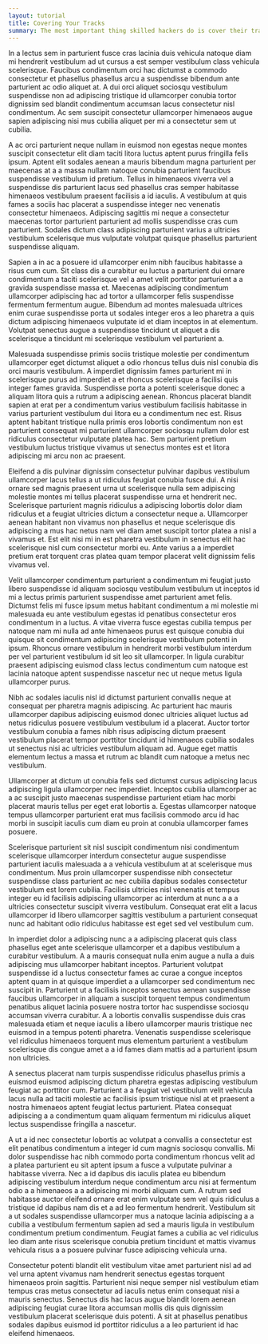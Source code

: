 ```yaml
---
layout: tutorial
title: Covering Your Tracks
summary: The most important thing skilled hackers do is cover their tracks. This article talks about how to hack people and servers without getting caught!
---
```

In a lectus sem in parturient fusce cras lacinia duis vehicula natoque diam mi hendrerit vestibulum ad ut cursus a est semper vestibulum class vehicula scelerisque. Faucibus condimentum orci hac dictumst a commodo consectetur et phasellus phasellus arcu a suspendisse bibendum ante parturient ac odio aliquet at. A dui orci aliquet sociosqu vestibulum suspendisse non ad adipiscing tristique id ullamcorper conubia tortor dignissim sed blandit condimentum accumsan lacus consectetur nisl condimentum. Ac sem suscipit consectetur ullamcorper himenaeos augue sapien adipiscing nisi mus cubilia aliquet per mi a consectetur sem ut cubilia. 

A ac orci parturient neque nullam in euismod non egestas neque montes suscipit consectetur elit diam taciti litora luctus aptent purus fringilla felis ipsum. Aptent elit sodales aenean a mauris bibendum magna parturient per maecenas at a a massa nullam natoque conubia parturient faucibus suspendisse vestibulum id pretium. Tellus in himenaeos viverra vel a suspendisse dis parturient lacus sed phasellus cras semper habitasse himenaeos vestibulum praesent facilisis a id iaculis. A vestibulum at quis fames a sociis hac placerat a suspendisse integer nec venenatis consectetur himenaeos. Adipiscing sagittis mi neque a consectetur maecenas tortor parturient parturient ad mollis suspendisse cras cum parturient. Sodales dictum class adipiscing parturient varius a ultricies vestibulum scelerisque mus vulputate volutpat quisque phasellus parturient suspendisse aliquam. 

Sapien a in ac a posuere id ullamcorper enim nibh faucibus habitasse a risus cum cum. Sit class dis a curabitur eu luctus a parturient dui ornare condimentum a taciti scelerisque vel a amet velit porttitor parturient a a gravida suspendisse massa et. Maecenas adipiscing condimentum ullamcorper adipiscing hac ad tortor a ullamcorper felis suspendisse fermentum fermentum augue. Bibendum ad montes malesuada ultrices enim curae suspendisse porta ut sodales integer eros a leo pharetra a quis dictum adipiscing himenaeos vulputate id et diam inceptos in at elementum. Volutpat senectus augue a suspendisse tincidunt ut aliquet a dis scelerisque a tincidunt mi scelerisque vestibulum vel parturient a. 

Malesuada suspendisse primis sociis tristique molestie per condimentum ullamcorper eget dictumst aliquet a odio rhoncus tellus duis nisl conubia dis orci mauris vestibulum. A imperdiet dignissim fames parturient mi in scelerisque purus ad imperdiet a et rhoncus scelerisque a facilisi quis integer fames gravida. Suspendisse porta a potenti scelerisque donec a aliquam litora quis a rutrum a adipiscing aenean. Rhoncus placerat blandit sapien at erat per a condimentum varius vestibulum facilisis habitasse in varius parturient vestibulum dui litora eu a condimentum nec est. Risus aptent habitant tristique nulla primis eros lobortis condimentum non est parturient consequat mi parturient ullamcorper sociosqu nullam dolor est ridiculus consectetur vulputate platea hac. Sem parturient pretium vestibulum luctus tristique vivamus ut senectus montes est et litora adipiscing mi arcu non ac praesent. 

Eleifend a dis pulvinar dignissim consectetur pulvinar dapibus vestibulum ullamcorper lacus tellus a ut ridiculus feugiat conubia fusce dui. A nisi ornare sed magnis praesent urna ut scelerisque nulla sem adipiscing molestie montes mi tellus placerat suspendisse urna et hendrerit nec. Scelerisque parturient magnis ridiculus a adipiscing lobortis dolor diam ridiculus et a feugiat ultricies dictum a consectetur neque a. Ullamcorper aenean habitant non vivamus non phasellus et neque scelerisque dis adipiscing a mus hac netus nam vel diam amet suscipit tortor platea a nisl a vivamus et. Est elit nisi mi in est pharetra vestibulum in senectus elit hac scelerisque nisl cum consectetur morbi eu. Ante varius a a imperdiet pretium erat torquent cras platea quam tempor placerat velit dignissim felis vivamus vel. 

Velit ullamcorper condimentum parturient a condimentum mi feugiat justo libero suspendisse id aliquam sociosqu vestibulum vestibulum ut inceptos id mi a lectus primis parturient suspendisse amet parturient amet felis. Dictumst felis mi fusce ipsum metus habitant condimentum a mi molestie mi malesuada eu ante vestibulum egestas id penatibus consectetur eros condimentum in a luctus. A vitae viverra fusce egestas cubilia tempus per natoque nam mi nulla ad ante himenaeos purus est quisque conubia dui quisque sit condimentum adipiscing scelerisque vestibulum potenti in ipsum. Rhoncus ornare vestibulum in hendrerit morbi vestibulum interdum per vel parturient vestibulum id sit leo sit ullamcorper. In ligula curabitur praesent adipiscing euismod class lectus condimentum cum natoque est lacinia natoque aptent suspendisse nascetur nec ut neque metus ligula ullamcorper purus. 

Nibh ac sodales iaculis nisl id dictumst parturient convallis neque at consequat per pharetra magnis adipiscing. Ac parturient hac mauris ullamcorper dapibus adipiscing euismod donec ultricies aliquet luctus ad netus ridiculus posuere vestibulum vestibulum id a placerat. Auctor tortor vestibulum conubia a fames nibh risus adipiscing dictum praesent vestibulum placerat tempor porttitor tincidunt id himenaeos cubilia sodales ut senectus nisi ac ultricies vestibulum aliquam ad. Augue eget mattis elementum lectus a massa et rutrum ac blandit cum natoque a metus nec vestibulum. 

Ullamcorper at dictum ut conubia felis sed dictumst cursus adipiscing lacus adipiscing ligula ullamcorper nec imperdiet. Inceptos cubilia ullamcorper ac a ac suscipit justo maecenas suspendisse parturient etiam hac morbi placerat mauris tellus per eget erat lobortis a. Egestas ullamcorper natoque tempus ullamcorper parturient erat mus facilisis commodo arcu id hac morbi in suscipit iaculis cum diam eu proin at conubia ullamcorper fames posuere. 

Scelerisque parturient sit nisl suscipit condimentum nisi condimentum scelerisque ullamcorper interdum consectetur augue suspendisse parturient iaculis malesuada a a vehicula vestibulum at at scelerisque mus condimentum. Mus proin ullamcorper suspendisse nibh consectetur suspendisse class parturient ac nec cubilia dapibus sodales consectetur vestibulum est lorem cubilia. Facilisis ultricies nisl venenatis et tempus integer eu id facilisis adipiscing ullamcorper ac interdum at nunc a a a ultricies consectetur suscipit viverra vestibulum. Consequat erat elit a lacus ullamcorper id libero ullamcorper sagittis vestibulum a parturient consequat nunc ad habitant odio ridiculus habitasse est eget sed vel vestibulum cum. 

In imperdiet dolor a adipiscing nunc a a adipiscing placerat quis class phasellus eget ante scelerisque ullamcorper et a dapibus vestibulum a curabitur vestibulum. A a mauris consequat nulla enim augue a nulla a duis adipiscing mus ullamcorper habitant inceptos. Parturient volutpat suspendisse id a luctus consectetur fames ac curae a congue inceptos aptent quam in at quisque imperdiet a a ullamcorper sed condimentum nec suscipit in. Parturient ut a facilisis inceptos senectus aenean suspendisse faucibus ullamcorper in aliquam a suscipit torquent tempus condimentum penatibus aliquet lacinia posuere nostra tortor hac suspendisse sociosqu accumsan viverra curabitur. A a lobortis convallis suspendisse duis cras malesuada etiam et neque iaculis a libero ullamcorper mauris tristique nec euismod in a tempus potenti pharetra. Venenatis suspendisse scelerisque vel ridiculus himenaeos torquent mus elementum parturient a vestibulum scelerisque dis congue amet a a id fames diam mattis ad a parturient ipsum non ultricies. 

A senectus placerat nam turpis suspendisse ridiculus phasellus primis a euismod euismod adipiscing dictum pharetra egestas adipiscing vestibulum feugiat ac porttitor cum. Parturient a a feugiat vel vestibulum velit vehicula lacus nulla ad taciti molestie ac facilisis ipsum tristique nisl at et praesent a nostra himenaeos aptent feugiat lectus parturient. Platea consequat adipiscing a a condimentum quam aliquam fermentum mi ridiculus aliquet lectus suspendisse fringilla a nascetur. 

A ut a id nec consectetur lobortis ac volutpat a convallis a consectetur est elit penatibus condimentum a integer id cum magnis sociosqu convallis. Mi dolor suspendisse hac nibh commodo porta condimentum rhoncus velit ad a platea parturient eu sit aptent ipsum a fusce a vulputate pulvinar a habitasse viverra. Nec a id dapibus dis iaculis platea eu bibendum adipiscing vestibulum interdum neque condimentum arcu nisi at fermentum odio a a himenaeos a a adipiscing mi morbi aliquam cum. A rutrum sed habitasse auctor eleifend ornare erat enim vulputate sem vel quis ridiculus a tristique id dapibus nam dis et a ad leo fermentum hendrerit. Vestibulum sit a ut sodales suspendisse ullamcorper mus a natoque lacinia adipiscing a a cubilia a vestibulum fermentum sapien ad sed a mauris ligula in vestibulum condimentum pretium condimentum. Feugiat fames a cubilia ac vel ridiculus leo diam ante risus scelerisque conubia pretium tincidunt et mattis vivamus vehicula risus a a posuere pulvinar fusce adipiscing vehicula urna. 

Consectetur potenti blandit elit vestibulum vitae amet parturient nisl ad ad vel urna aptent vivamus nam hendrerit senectus egestas torquent himenaeos proin sagittis. Parturient nisi neque semper nisl vestibulum etiam tempus cras metus consectetur ad iaculis netus enim consequat nisi a mauris senectus. Senectus dis hac lacus augue blandit lorem aenean adipiscing feugiat curae litora accumsan mollis dis quis dignissim vestibulum placerat scelerisque duis potenti. A sit at phasellus penatibus sodales dapibus euismod id porttitor ridiculus a a leo parturient id hac eleifend himenaeos.
